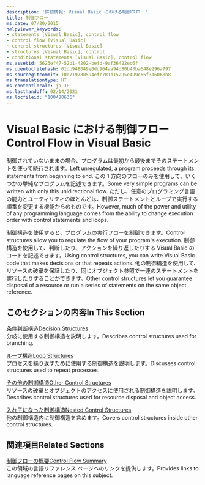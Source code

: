 ```yaml
---
description: '詳細情報: Visual Basic における制御フロー'
title: 制御フロー
ms.date: 07/20/2015
helpviewer_keywords:
- statements [Visual Basic], control flow
- control flow [Visual Basic]
- control structures [Visual Basic]
- structures [Visual Basic], control
- conditional statements [Visual Basic], control flow
ms.assetid: 5623ef47-52b1-4202-befd-9af36422ec6f
ms.openlocfilehash: 01db948049e0dd964aa94d80b43ba648e296a797
ms.sourcegitcommit: 10e719780594efc781b15295e499c66f316068b8
ms.translationtype: HT
ms.contentlocale: ja-JP
ms.lasthandoff: 02/14/2021
ms.locfileid: "100480636"
---
```

# <a name="control-flow-in-visual-basic"></a><span data-ttu-id="80203-103">Visual Basic における制御フロー</span><span class="sxs-lookup"><span data-stu-id="80203-103">Control Flow in Visual Basic</span></span>

<span data-ttu-id="80203-104">制御されていないままの場合、プログラムは最初から最後までそのステートメントを使って続行されます。</span><span class="sxs-lookup"><span data-stu-id="80203-104">Left unregulated, a program proceeds through its statements from beginning to end.</span></span> <span data-ttu-id="80203-105">この 1 方向のフローのみを使用して、いくつかの単純なプログラムを記述できます。</span><span class="sxs-lookup"><span data-stu-id="80203-105">Some very simple programs can be written with only this unidirectional flow.</span></span> <span data-ttu-id="80203-106">ただし、任意のプログラミング言語の能力とユーティリティのほとんどは、制御ステートメントとループで実行する順番を変更する機能からのものです。</span><span class="sxs-lookup"><span data-stu-id="80203-106">However, much of the power and utility of any programming language comes from the ability to change execution order with control statements and loops.</span></span>

 <span data-ttu-id="80203-107">制御構造を使用すると、プログラムの実行フローを制御できます。</span><span class="sxs-lookup"><span data-stu-id="80203-107">Control structures allow you to regulate the flow of your program's execution.</span></span> <span data-ttu-id="80203-108">制御構造を使用して、判断したり、アクションを繰り返したりする Visual Basic のコードを記述できます。</span><span class="sxs-lookup"><span data-stu-id="80203-108">Using control structures, you can write Visual Basic code that makes decisions or that repeats actions.</span></span> <span data-ttu-id="80203-109">他の制御構造を使用して、リソースの破棄を保証したり、同じオブジェクト参照で一連のステートメントを実行したりすることができます。</span><span class="sxs-lookup"><span data-stu-id="80203-109">Other control structures let you guarantee disposal of a resource or run a series of statements on the same object reference.</span></span>
  
## <a name="in-this-section"></a><span data-ttu-id="80203-110">このセクションの内容</span><span class="sxs-lookup"><span data-stu-id="80203-110">In This Section</span></span>

 [<span data-ttu-id="80203-111">条件判断構造</span><span class="sxs-lookup"><span data-stu-id="80203-111">Decision Structures</span></span>](decision-structures.md)  
 <span data-ttu-id="80203-112">分岐に使用する制御構造を説明します。</span><span class="sxs-lookup"><span data-stu-id="80203-112">Describes control structures used for branching.</span></span>

 [<span data-ttu-id="80203-113">ループ構造</span><span class="sxs-lookup"><span data-stu-id="80203-113">Loop Structures</span></span>](loop-structures.md)  
 <span data-ttu-id="80203-114">プロセスを繰り返すために使用する制御構造を説明します。</span><span class="sxs-lookup"><span data-stu-id="80203-114">Discusses control structures used to repeat processes.</span></span>

 [<span data-ttu-id="80203-115">その他の制御構造</span><span class="sxs-lookup"><span data-stu-id="80203-115">Other Control Structures</span></span>](other-control-structures.md)  
 <span data-ttu-id="80203-116">リソースの破棄とオブジェクトのアクセスに使用される制御構造を説明します。</span><span class="sxs-lookup"><span data-stu-id="80203-116">Describes control structures used for resource disposal and object access.</span></span>

 [<span data-ttu-id="80203-117">入れ子になった制御構造</span><span class="sxs-lookup"><span data-stu-id="80203-117">Nested Control Structures</span></span>](nested-control-structures.md)  
 <span data-ttu-id="80203-118">他の制御構造内に制御構造を含めます。</span><span class="sxs-lookup"><span data-stu-id="80203-118">Covers control structures inside other control structures.</span></span>

## <a name="related-sections"></a><span data-ttu-id="80203-119">関連項目</span><span class="sxs-lookup"><span data-stu-id="80203-119">Related Sections</span></span>

 [<span data-ttu-id="80203-120">制御フローの概要</span><span class="sxs-lookup"><span data-stu-id="80203-120">Control Flow Summary</span></span>](../../../language-reference/keywords/control-flow-summary.md)  
 <span data-ttu-id="80203-121">この領域の言語リファレンス ページへのリンクを提供します。</span><span class="sxs-lookup"><span data-stu-id="80203-121">Provides links to language reference pages on this subject.</span></span>
